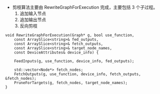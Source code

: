 
* 剪枝算法主要由 RewriteGraphForExecution 完成，主要包括 3 个子过程。
    1. 追加输入节点
    2. 追加输出节点
    3. 反向剪枝
```
void RewriteGraphForExecution(Graph* g, bool use_function,
    const ArraySlice<string>& fed_outputs,
    const ArraySlice<string>& fetch_outputs,
    const ArraySlice<string>& target_node_names,
    const DeviceAttributes& device_info) {
    
    FeedInputs(g, use_function, device_info, fed_outputs);
    
    std::vector<Node*> fetch_nodes;
    FetchOutputs(g, use_function, device_info, fetch_outputs, &fetch_nodes);
    PruneForTargets(g, fetch_nodes, target_node_names);
}
```